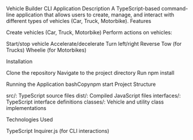 Vehicle Builder CLI Application
Description
A TypeScript-based command-line application that allows users to create, manage, and interact with different types of vehicles (Car, Truck, Motorbike).
Features

Create vehicles (Car, Truck, Motorbike)
Perform actions on vehicles:

Start/stop vehicle
Accelerate/decelerate
Turn left/right
Reverse
Tow (for Trucks)
Wheelie (for Motorbikes)

Installation

Clone the repository
Navigate to the project directory
Run npm install

Running the Application
bashCopynpm start
Project Structure

src/: TypeScript source files
dist/: Compiled JavaScript files
interfaces/: TypeScript interface definitions
classes/: Vehicle and utility class implementations

Technologies Used

TypeScript
Inquirer.js (for CLI interactions)
